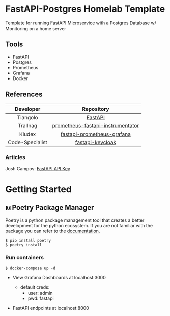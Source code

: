 # FastAPI-Postgres Homelab Template

Template for running FastAPI Microservice with a Postgres Database w/ Monitoring on a home server

## Tools

- FastAPI
- Postgres
- Prometheus
- Grafana
- Docker

## References

|    Developer    |                                             Repository                                             |
| :-------------: | :------------------------------------------------------------------------------------------------: |
|    Tiangolo     |                           [FastAPI](https://github.com/tiangolo/fastapi)                           |
|    Trallnag     | [prometheus-fastapi-instrumentator](https://github.com/trallnag/prometheus-fastapi-instrumentator) |
|     Kludex      |         [fastapi-prometheus-grafana](https://github.com/Kludex/fastapi-prometheus-grafana)         |
| Code-Specialist |              [fastapi-keycloak](https://github.com/code-specialist/fastapi-keycloak)               |

### Articles

Josh Campos: [FastAPI API Key](https://itsjoshcampos.codes/fast-api-api-key-authorization)

# Getting Started

## <img src="https://python-poetry.org/images/logo-origami.svg" alt="My logo" width="16" height="16"> Poetry Package Manager

Poetry is a python package management tool that creates a better development for the python ecosystem. If you are not familiar with the package you can refer to the [documentation](https://python-poetry.org/docs/).

```
$ pip install poetry
$ poetry install
```

### Run containers

```
$ docker-compose up -d
```

- View Grafana Dashboards at localhost:3000

  - default creds:
    - user: admin
    - pwd: fastapi

- FastAPI endpoints at localhost:8000
